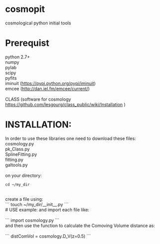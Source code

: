 # cosmopit
cosmological python initial tools

# Prerequist
python 2.7+ <br />
numpy <br />
pylab <br />
scipy <br />
pyfits <br />
iminuit (https://pypi.python.org/pypi/iminuit) <br />
emcee   (http://dan.iel.fm/emcee/current/) <br />
<br />
CLASS (software for cosmology https://github.com/lesgourg/class_public/wiki/Installation )  <br />


# INSTALLATION: 
In order to use these libraries one need to download these files: <br />
cosmology.py <br />
pk_Class.py <br />
SplineFitting.py <br />
fitting.py <br />
galtools.py <br />
<br />
on your directory: <br />
```
cd ~/my_dir 
```
<br />
create a file using: <br />
```
touch ~/my_dir/__init__.py 
```
<br />
# USE example:  
and import each file like: <br />
<br />
``` import cosmology.py ```
<br />
and then use the function to calculate the Comoving Volume distance as: <br />
<br />
``` distComVol = cosmology.D_V(z=0.5) ```


